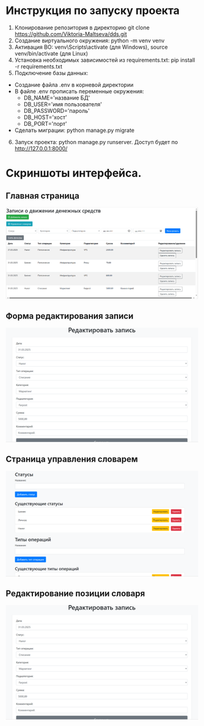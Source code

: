# Инструкция по запуску проекта
1. Клонирование репозитория в директорию git clone https://github.com/Viktoria-Maltseva/dds.git
2. Создание виртуального окружения: python -m venv venv
3. Активация ВО: venv\Scripts\activate (для Windows), source venv/bin/activate (для Linux)
4. Установка необходимых зависимостей из requirements.txt: pip install -r requirements.txt
5. Подключение базы данных:
- Создание файла .env в корневой директории
- В файле .env прописать переменные окружения:
    - DB_NAME='название БД'
    - DB_USER='имя пользователя'
    - DB_PASSWORD='пароль'
    - DB_HOST='хост'
    - DB_PORT='порт'
- Сделать миграции: python manage.py migrate
6. Запуск проекта: python manage.py runserver. Доступ будет по http://127.0.0.1:8000/

# Скриншоты интерфейса.

## Главная страница
![Главная страница](screenshots/main_page.png)

## Форма редактирования записи
![Форма редактирования записи](screenshots/update_note.png)

## Страница управления словарем
![Страница управления словарем](screenshots/dictionary.png)

## Редактирование позиции словаря
![Редактирование позиции словаря](screenshots/update_note.png)
